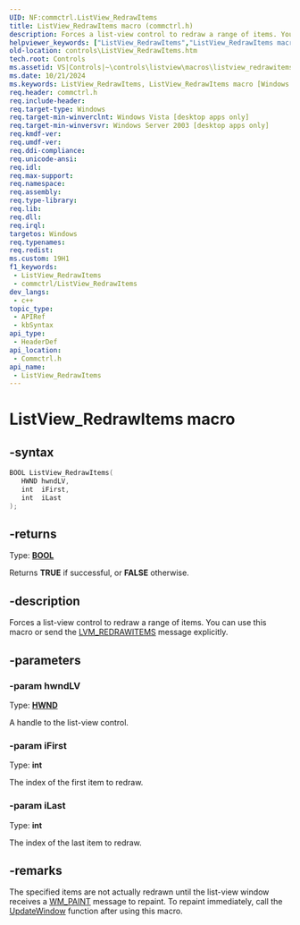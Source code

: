 ```yaml
---
UID: NF:commctrl.ListView_RedrawItems
title: ListView_RedrawItems macro (commctrl.h)
description: Forces a list-view control to redraw a range of items. You can use this macro or send the LVM_REDRAWITEMS message explicitly.
helpviewer_keywords: ["ListView_RedrawItems","ListView_RedrawItems macro [Windows Controls]","_win32_ListView_RedrawItems","_win32_ListView_RedrawItems_cpp","commctrl/ListView_RedrawItems","controls.ListView_RedrawItems","controls._win32_ListView_RedrawItems"]
old-location: controls\ListView_RedrawItems.htm
tech.root: Controls
ms.assetid: VS|Controls|~\controls\listview\macros\listview_redrawitems.htm
ms.date: 10/21/2024
ms.keywords: ListView_RedrawItems, ListView_RedrawItems macro [Windows Controls], _win32_ListView_RedrawItems, _win32_ListView_RedrawItems_cpp, commctrl/ListView_RedrawItems, controls.ListView_RedrawItems, controls._win32_ListView_RedrawItems
req.header: commctrl.h
req.include-header: 
req.target-type: Windows
req.target-min-winverclnt: Windows Vista [desktop apps only]
req.target-min-winversvr: Windows Server 2003 [desktop apps only]
req.kmdf-ver: 
req.umdf-ver: 
req.ddi-compliance: 
req.unicode-ansi: 
req.idl: 
req.max-support: 
req.namespace: 
req.assembly: 
req.type-library: 
req.lib: 
req.dll: 
req.irql: 
targetos: Windows
req.typenames: 
req.redist: 
ms.custom: 19H1
f1_keywords:
 - ListView_RedrawItems
 - commctrl/ListView_RedrawItems
dev_langs:
 - c++
topic_type:
 - APIRef
 - kbSyntax
api_type:
 - HeaderDef
api_location:
 - Commctrl.h
api_name:
 - ListView_RedrawItems
---
```


# ListView_RedrawItems macro

## -syntax

```cpp
BOOL ListView_RedrawItems(
   HWND hwndLV,
   int  iFirst,
   int  iLast
);
```

## -returns

Type: **[BOOL](/windows/desktop/winprog/windows-data-types)**

Returns <b>TRUE</b> if successful, or <b>FALSE</b> otherwise.


## -description

Forces a list-view control to redraw a range of items. You can use this macro or send the <a href="/windows/desktop/Controls/lvm-redrawitems">LVM_REDRAWITEMS</a> message explicitly.

## -parameters

### -param hwndLV

Type: <b><a href="/windows/desktop/WinProg/windows-data-types">HWND</a></b>

A handle to the list-view control.

### -param iFirst

Type: <b>int</b>

The index of the first item to redraw.

### -param iLast

Type: <b>int</b>

The index of the last item to redraw.

## -remarks

The specified items are not actually redrawn until the list-view window receives a <a href="/windows/desktop/gdi/wm-paint">WM_PAINT</a> message to repaint. To repaint immediately, call the <a href="/windows/desktop/api/winuser/nf-winuser-updatewindow">UpdateWindow</a> function after using this macro.
